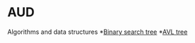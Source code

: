 # AUD
Algorithms and data structures
*[Binary search tree](https://github.com/Blueswing/AUD/blob/master/src/data_structure/tree/BinarySearchTree.java)
*[AVL tree](https://github.com/Blueswing/AUD/blob/master/src/data_structure/tree/AVLTree.java)
